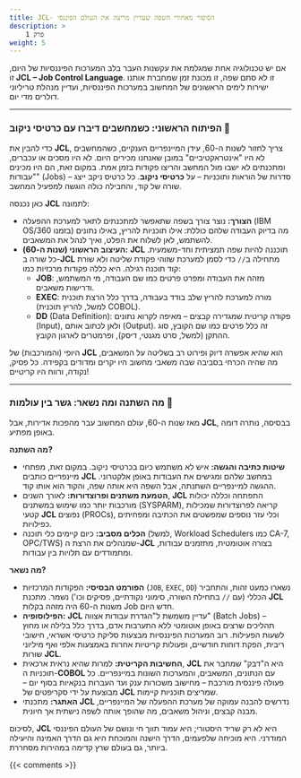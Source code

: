 ```yaml
---
title: JCL- הסיפור מאחורי השפה שעדיין מריצה את העולם הפיננסי
description: > 
    פרק 1
weight: 5
---
```


אם יש טכנולוגיה אחת שמגלמת את עקשנות העבר בלב המערכות הפיננסיות של היום, זו **JCL – Job Control Language**. זו לא סתם שפה, זו מכונת זמן שמחברת אותנו ישירות לימים הראשונים של המחשוב במערכות הפיננסיות, ועדיין מנהלת טריליוני דולרים מדי יום.

---

### הפיתוח הראשוני: כשמחשבים דיברו עם כרטיסי ניקוב 🤯

כדי להבין את **JCL**, צריך לחזור לשנות ה-60, עידן המיינפריים הענקיים, כשהמחשבים לא היו "אינטראקטיביים" במובן שאנחנו מכירים היום. לא היו מסכים או עכברים, ומתכנתים לא ישבו מול המחשב והריצו פקודות בזמן אמת. במקום זאת, הם היו מכינים "עבודות" (Jobs) – סדרות של הוראות ותוכניות – על **כרטיסי ניקוב**. כל כרטיס ניקב ייצג שורה של קוד, והחבילה כולה הוגשה למפעיל המחשב.

כאן נכנסה **JCL** לתמונה:

* **הצורך:** נוצר צורך בשפה שתאפשר למתכנתים לתאר למערכת ההפעלה (IBM OS/360 בזמנו) מה בדיוק העבודה שלהם כוללת: אילו תוכניות להריץ, באילו נתונים להשתמש, לאן לשלוח את הפלט, ואיך לנהל את המשאבים.
* **העיצוב הראשוני (שנות ה-60):** **JCL** תוכננה להיות שפה תמציתית וחד-משמעית. כל שורה ב-**JCL** מתחילה ב`//` כדי לסמן למערכת שזוהי פקודת שליטה ולא שורת קוד תוכנה רגילה. היא כללה פקודות מרכזיות כמו:
    * **JOB**: מזהה את העבודה ומפרט פרטים כמו שם העבודה, מי המשתמש, ודרישות משאבים.
    * **EXEC**: מורה למערכת להריץ שלב בודד בעבודה, בדרך כלל הרצת תוכנית (למשל, להריץ תוכנית COBOL).
    * **DD** (Data Definition): פקודה קריטית שמגדירה קבצים – מאיפה לקרוא נתונים (Input), ולאן לכתוב אותם (Output). זה כלל פרטים כמו שם הקובץ, סוג ההתקן (למשל, סרט מגנטי, דיסק), ופרמטרים לארגון הקובץ.

היופי (והמורכבות) של **JCL** הוא שהיא אפשרה דיוק ופירוט רב בשליטה על המשאבים, מה שהיה הכרחי בסביבה שבה משאבי מחשוב היו יקרים ומדודים בקפידה. כל פסיק, נקודה, ורווח היו קריטיים!

---

### מה השתנה ומה נשאר: גשר בין עולמות 🌉

מאז שנות ה-60, עולם המחשוב עבר מהפכות אדירות, אבל **JCL**, בבסיסה, נותרה דומה באופן מפתיע.

**מה השתנה?**

* **שיטות כתיבה והגשה:** איש לא משתמש כיום בכרטיסי ניקוב. במקום זאת, מפתחי מיינפריים כותבים **JCL** במחשב שלהם ומגישים את העבודות באופן אלקטרוני. ההגשה למיינפריים השתנתה, אבל השפה היא אותה שפה, והקוד הוא אותו קוד.
* **הטמעת משתנים ופרוצדורות:** לאורך השנים, **JCL** התפתחה וכללה יכולות מורכבות יותר כמו שימוש במשתנים (SYSPARM), קריאה לפרוצדורות שמכילות קטעי **JCL** נפוצים (PROCs), וכלי עזר נוספים שמפשטים את הכתיבה ומפחיתים כפילויות.
* **הכלים מסביב:** כיום קיימים כלי תוכנה (למשל, Workload Schedulers כמו CA-7, OPC/TWS) שמנהלים את הרצת ה-**JCL** בצורה אוטומטית, מתזמנים עבודות, ומתמודדים עם תלויות בין עבודות.

**מה נשאר?**

* **הפורמט הבסיסי:** הפקודות המרכזיות (`JOB`, `EXEC`, `DD`) נשארו כמעט זהות, והתחביר הכללי (עם `//` בתחילת השורה, סימוני נקודתיים, פסיקים וכו') נשמר. מתכנת **JCL** משנות ה-60 היה מזהה בקלות Job חדש היום.
* **הפילוסופיה:** **JCL** עדיין משמשת ל"הגדרת עבודות אצווה" (Batch Jobs) – תהליכים שרצים באופן אוטומטי ללא התערבות אדם, בדרך כלל בלילה או מחוץ לשעות הפעילות. רוב המערכות הפיננסיות מבצעות סליקת כרטיסי אשראי, חישובי ריבית, הפקת דוחות חודשיים, ופעולות קריטיות אחרות באמצעות אלפי ואף מיליוני שורות **JCL**.
* **החשיבות הקריטית:** למרות שהיא נראית ארכאית, **JCL** היא ה"דבק" שמחבר את תוכניות ה-**COBOL** עם הנתונים, המשאבים, והמערכות השונות במיינפריים. כל פעולה פיננסית מורכבת – מחישוב משכורות ענק ועד העברות בנקאיות בסוף יום – מבוצעת על ידי סקריפטים של **JCL** שמריצים תוכניות קיימות.
* **האתגר:** מתכנתי **JCL** נדרשים להבנה עמוקה של מערכת ההפעלה של המיינפריים, מבנה קבצים, וניהול משאבים, מה שהופך אותה לשפה נישתית אך חיונית.

לסיכום, **JCL** היא לא רק שריד היסטורי; היא עמוד תווך חי ונושם של העולם הפיננסי המודרני. היא מוכיחה שלפעמים, הדרך הישנה והמוכחת היא גם הדרך האמינה והיעילה ביותר, גם בעולם שרץ קדימה במהירות מסחררת.

{{< comments >}}